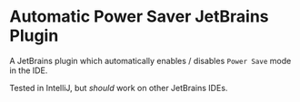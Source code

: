 # Automatic Power Saver JetBrains Plugin
A JetBrains plugin which automatically enables / disables `Power Save` mode in the IDE.

Tested in IntelliJ, but _should_ work on other JetBrains IDEs.